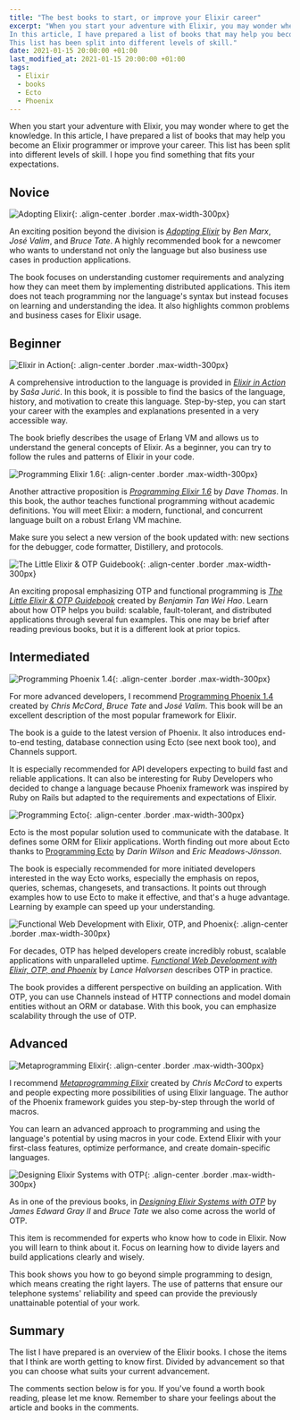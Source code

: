 ```yaml
---
title: "The best books to start, or improve your Elixir career"
excerpt: "When you start your adventure with Elixir, you may wonder where to get the knowledge.
In this article, I have prepared a list of books that may help you become an Elixir programmer or improve your career.
This list has been split into different levels of skill."
date: 2021-01-15 20:00:00 +01:00
last_modified_at: 2021-01-15 20:00:00 +01:00
tags:
  - Elixir
  - books
  - Ecto
  - Phoenix
---
```


  When you start your adventure with Elixir, you may wonder where to get the knowledge.
  In this article, I have prepared a list of books that may help you become an Elixir programmer or improve your career.
  This list has been split into different levels of skill.
  I hope you find something that fits your expectations.

## Novice

  ![Adopting Elixir](https://pragprog.com/titles/tvmelixir/adopting-elixir/tvmelixir_hu6d5b8b63a4954cb696e89b39f929331b_449862_500x0_resize_q75_box.jpg){: .align-center .border .max-width-300px}

  An exciting position beyond the division is *[Adopting Elixir](https://pragprog.com/titles/tvmelixir/adopting-elixir/)* by *Ben Marx*, *José Valim*, and *Bruce Tate*.
  A highly recommended book for a newcomer who wants to understand not only the language but also business use cases in production applications.

  The book focuses on understanding customer requirements and analyzing how they can meet them by implementing distributed applications.
  This item does not teach programming nor the language's syntax but instead focuses on learning and understanding the idea.
  It also highlights common problems and business cases for Elixir usage.

## Beginner

  ![Elixir in Action](https://images.manning.com/360/480/resize/book/b/860dd1f-9401-4f00-be22-e00ad954be2f/Juric-Elixir-2ed-HI.jpg){: .align-center .border .max-width-300px}

  A comprehensive introduction to the language is provided in *[Elixir in Action](https://www.manning.com/books/elixir-in-action-second-edition)* by *Saša Jurić*.
  In this book, it is possible to find the basics of the language, history, and motivation to create this language.
  Step-by-step, you can start your career with the examples and explanations presented in a very accessible way.

  The book briefly describes the usage of Erlang VM and allows us to understand the general concepts of Elixir.
  As a beginner, you can try to follow the rules and patterns of Elixir in your code.

  ![Programming Elixir 1.6](https://pragprog.com/titles/elixir16/programming-elixir-1-6/elixir16_hu6d5b8b63a4954cb696e89b39f929331b_1496817_500x0_resize_q75_box.jpg){: .align-center .border .max-width-300px}

  Another attractive proposition is *[Programming Elixir 1.6](https://pragprog.com/titles/elixir16/programming-elixir-1-6/)* by *Dave Thomas*.
  In this book, the author teaches functional programming without academic definitions.
  You will meet Elixir: a modern, functional, and concurrent language built on a robust Erlang VM machine.

  Make sure you select a new version of the book updated with: new sections for the debugger, code formatter, Distillery, and protocols.

  ![The Little Elixir & OTP Guidebook](https://images.manning.com/360/480/resize/book/2/cf70537-0068-4d76-b254-3082c3bc12a3/TanWeiHao_final.png){: .align-center .border .max-width-300px}

  An exciting proposal emphasizing OTP and functional programming is *[The Little Elixir & OTP Guidebook](https://www.manning.com/books/the-little-elixir-and-otp-guidebook)* created by *Benjamin Tan Wei Hao*.
  Learn about how OTP helps you build: scalable, fault-tolerant, and distributed applications through several fun examples.
  This one may be brief after reading previous books, but it is a different look at prior topics.

## Intermediated

  ![Programming Phoenix 1.4](https://pragprog.com/titles/phoenix14/programming-phoenix-1-4/phoenix14_hu6d5b8b63a4954cb696e89b39f929331b_925363_250x0_resize_q75_box.jpg){: .align-center .border .max-width-300px}

  For more advanced developers, I recommend [Programming Phoenix 1.4](https://pragprog.com/titles/phoenix14/programming-phoenix-1-4/) created by *Chris McCord*, *Bruce Tate* and *José Valim*.
  This book will be an excellent description of the most popular framework for Elixir.

  The book is a guide to the latest version of Phoenix.
  It also introduces end-to-end testing, database connection using Ecto (see next book too), and Channels support.

  It is especially recommended for API developers expecting to build fast and reliable applications.
  It can also be interesting for Ruby Developers who decided to change a language because Phoenix framework was inspired by Ruby on Rails but adapted to the requirements and expectations of Elixir.

  ![Programming Ecto](https://pragprog.com/titles/wmecto/programming-ecto/wmecto_hu6d5b8b63a4954cb696e89b39f929331b_1356468_250x0_resize_q75_box.jpg){: .align-center .border .max-width-300px}

  Ecto is the most popular solution used to communicate with the database.
  It defines some ORM for Elixir applications.
  Worth finding out more about Ecto thanks to [Programming Ecto](https://pragprog.com/titles/wmecto/programming-ecto/) by *Darin Wilson* and *Eric Meadows-Jönsson*.

  The book is especially recommended for more initiated developers interested in the way Ecto works, especially the emphasis on repos, queries, schemas, changesets, and transactions.
  It points out through examples how to use Ecto to make it effective, and that's a huge advantage.
  Learning by example can speed up your understanding.

  ![Functional Web Development with Elixir, OTP, and Phoenix](https://pragprog.com/titles/lhelph/functional-web-development-with-elixir-otp-and-phoenix/lhelph_hu6d5b8b63a4954cb696e89b39f929331b_345845_500x0_resize_q75_box.jpg){: .align-center .border .max-width-300px}

  For decades, OTP has helped developers create incredibly robust, scalable applications with unparalleled uptime.
  *[Functional Web Development with Elixir, OTP, and Phoenix](https://pragprog.com/titles/lhelph/functional-web-development-with-elixir-otp-and-phoenix/)* by *Lance Halvorsen* describes OTP in practice.

  The book provides a different perspective on building an application.
  With OTP, you can use Channels instead of HTTP connections and model domain entities without an ORM or database.
  With this book, you can emphasize scalability through the use of OTP.

## Advanced

  ![Metaprogramming Elixir](https://pragprog.com/titles/cmelixir/metaprogramming-elixir/cmelixir_hu6d5b8b63a4954cb696e89b39f929331b_1494046_500x0_resize_q75_box.jpg){: .align-center .border .max-width-300px}

  I recommend *[Metaprogramming Elixir](https://pragprog.com/titles/cmelixir/metaprogramming-elixir/)* created by *Chris McCord* to experts and people expecting more possibilities of using Elixir language.
  The author of the Phoenix framework guides you step-by-step through the world of macros.

  You can learn an advanced approach to programming and using the language's potential by using macros in your code.
  Extend Elixir with your first-class features, optimize performance, and create domain-specific languages.

  ![Designing Elixir Systems with OTP](https://pragprog.com/titles/jgotp/designing-elixir-systems-with-otp/jgotp_hu6d5b8b63a4954cb696e89b39f929331b_938959_250x0_resize_q75_box.jpg){: .align-center .border .max-width-300px}

  As in one of the previous books, in *[Designing Elixir Systems with OTP](https://pragprog.com/titles/jgotp/designing-elixir-systems-with-otp/)* by *James Edward Gray II* and *Bruce Tate* we also come across the world of OTP.

  This item is recommended for experts who know how to code in Elixir.
  Now you will learn to think about it.
  Focus on learning how to divide layers and build applications clearly and wisely.

  This book shows you how to go beyond simple programming to design, which means creating the right layers.
  The use of patterns that ensure our telephone systems' reliability and speed can provide the previously unattainable potential of your work.

## Summary

  The list I have prepared is an overview of the Elixir books.
  I chose the items that I think are worth getting to know first.
  Divided by advancement so that you can choose what suits your current advancement.

  The comments section below is for you.
  If you've found a worth book reading, please let me know.
  Remember to share your feelings about the article and books in the comments.
